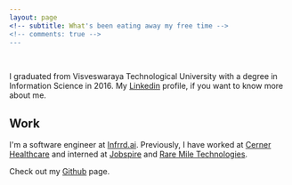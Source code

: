```yaml
---
layout: page
<!-- subtitle: What's been eating away my free time -->
<!-- comments: true -->
---
```


&nbsp; &nbsp;

I graduated from Visveswaraya Technological University with a degree in Information Science in 2016. My [Linkedin](https://www.linkedin.com/in/maheshkumark) profile, if you want to know more about me. 

## Work 

I'm a software engineer at [Infrrd.ai](http://infrrd.ai/). Previously, I have worked at [Cerner Healthcare](https://www.cerner.com/) and interned at [Jobspire](https://jobspire.net/) and [Rare Mile Technologies](http://raremile.com/).

Check out my [Github](https://www.github.com/maheshkkumar) page. 

<!-- &nbsp; -->

<!-- {% twitter https://twitter.com/maheshkumark_ maxwidth=650 limit=10 %} -->
